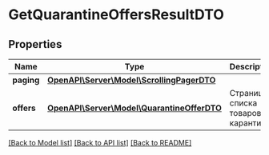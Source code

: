 # GetQuarantineOffersResultDTO

## Properties
Name | Type | Description | Notes
------------ | ------------- | ------------- | -------------
**paging** | [**OpenAPI\Server\Model\ScrollingPagerDTO**](ScrollingPagerDTO.md) |  | [optional] 
**offers** | [**OpenAPI\Server\Model\QuarantineOfferDTO**](QuarantineOfferDTO.md) | Страница списка товаров в карантине. | 

[[Back to Model list]](../README.md#documentation-for-models) [[Back to API list]](../README.md#documentation-for-api-endpoints) [[Back to README]](../README.md)


